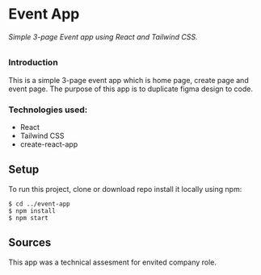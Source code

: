# Event App

###### Simple 3-page Event app using React and Tailwind CSS.

### Introduction

This is a simple 3-page event app which is home page, create page and event page.
The purpose of this app is to duplicate figma design to code.

### Technologies used:

- React
- Tailwind CSS
- create-react-app

## Setup

To run this project, clone or download repo
install it locally using npm:

```
$ cd ../event-app
$ npm install
$ npm start
```

## Sources

This app was a technical assesment for envited company role.
